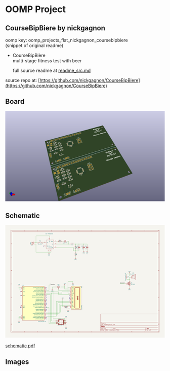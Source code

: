 # OOMP Project  
## CourseBipBiere  by nickgagnon  
  
oomp key: oomp_projects_flat_nickgagnon_coursebipbiere  
(snippet of original readme)  
  
- CourseBipBière  
multi-stage fitness test with beer  
  
  full source readme at [readme_src.md](readme_src.md)  
  
source repo at: [https://github.com/nickgagnon/CourseBipBiere](https://github.com/nickgagnon/CourseBipBiere)  
## Board  
  
[![working_3d.png](working_3d_600.png)](working_3d.png)  
## Schematic  
  
[![working_schematic.png](working_schematic_600.png)](working_schematic.png)  
  
[schematic pdf](working_schematic.pdf)  
## Images  
